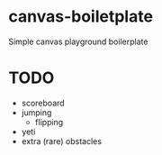 # canvas-boiletplate
Simple canvas playground boilerplate

# TODO
* scoreboard
* jumping
  * flipping
* yeti
* extra (rare) obstacles
